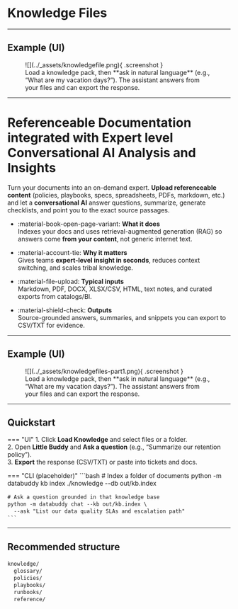 # Knowledge Files

---

## Example (UI)

<figure markdown>
  ![](../_assets/knowledgefile.png){ .screenshot }
  <figcaption>Load a knowledge pack, then **ask in natural language** (e.g., “What are my vacation days?”). The assistant answers from your files and can export the response.</figcaption>
</figure>

---
# Referenceable Documentation integrated with Expert level Conversational AI Analysis and Insights
Turn your documents into an on-demand expert. **Upload referenceable content** (policies, playbooks, specs, spreadsheets, PDFs, markdown, etc.) and let a **conversational AI** answer questions, summarize, generate checklists, and point you to the exact source passages.

<div class="grid cards" markdown>

- :material-book-open-page-variant: **What it does**  
  Indexes your docs and uses retrieval-augmented generation (RAG) so answers come **from your content**, not generic internet text.

- :material-account-tie: **Why it matters**  
  Gives teams **expert-level insight in seconds**, reduces context switching, and scales tribal knowledge.

- :material-file-upload: **Typical inputs**  
  Markdown, PDF, DOCX, XLSX/CSV, HTML, text notes, and curated exports from catalogs/BI.

- :material-shield-check: **Outputs**  
  Source-grounded answers, summaries, and snippets you can export to CSV/TXT for evidence.

</div>

---

## Example (UI)

<figure markdown>
  ![](../_assets/knowledgefiles-part1.png){ .screenshot }
  <figcaption>Load a knowledge pack, then **ask in natural language** (e.g., “What are my vacation days?”). The assistant answers from your files and can export the response.</figcaption>
</figure>

---

## Quickstart

=== "UI"
    1. Click **Load Knowledge** and select files or a folder.  
    2. Open **Little Buddy** and **Ask a question** (e.g., “Summarize our retention policy”).  
    3. **Export** the response (CSV/TXT) or paste into tickets and docs.

=== "CLI (placeholder)"
    ```bash
    # Index a folder of documents
    python -m databuddy kb index ./knowledge --db out/kb.index

    # Ask a question grounded in that knowledge base
    python -m databuddy chat --kb out/kb.index \
      --ask "List our data quality SLAs and escalation path"
    ```

---

## Recommended structure

```text
knowledge/
  glossary/
  policies/
  playbooks/
  runbooks/
  reference/
